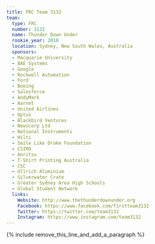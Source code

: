```yaml
---
title: FRC Team 3132
team:
  type: FRC
  number: 3132
  name: Thunder Down Under
  rookie_year: 2010
  location: Sydney, New South Wales, Australia
  sponsors:
  - Macquarie University
  - BAE Systems
  - Google
  - Rockwell Automation
  - Ford
  - Boeing
  - Salesforce
  - AndyMark
  - Aarnet
  - United Airlines
  - Optus
  - Blackbird Ventures
  - Newscorp Ltd
  - National Instruments
  - Hilti
  - Smile Like Drake Foundation
  - CSIRO
  - Anritsu
  - T-Shirt Printing Australia
  - CSC
  - Ullrich Aluminium
  - Silverwater Crate
  - Greater Sydney Area High Schools
  - Global Student Network
  links:
    Website: http://www.thethunderdownunder.org
    Facebook: https://www.facebook.com/firstteam3132
    Twitter: https://twitter.com/team3132
    Instagram: https://www.instagram.com/team3132
---
```


{% include remove_this_line_and_add_a_paragraph %}